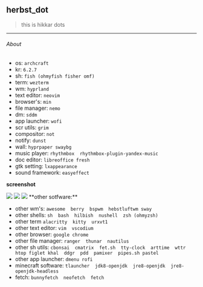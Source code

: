 ## herbst_dot

>this is hikkar dots

---
###### About
*  os: `archcraft`
*  kr: `6.2.7`
*  sh: `fish (ohmyfish fisher omf)` 
*  term: `wezterm`
*  wm: `hyprland`
*  text editor: `neovim`
*  browser's: `min`
*  file manager: `nemo`
*  dm: `sddm`
*  app launcher: `wofi`
*  scr utils: `grim`
*  compositor: `not`
*  notify: `dunst`
*  wall: `hyprpaper swaybg`
*  music player: `rhythmbox  rhythmbox-plugin-yandex-music`
*  doc editor: `libreoffice fresh`
*  gtk setting: `lxappearance`
*  sound framework: `easyeffect`

**screenshot**

<img src="https://github.com/h1kkar/herbst_dot/blob/master/.screenshot/scr.png">
<img src="https://github.com/h1kkar/herbst_dot/blob/master/.screenshot/scr_001.png">
<img src="https://github.com/h1kkar/herbst_dot/blob/master/.screenshot/scr_002.png">
**other sotfware:**

*  other wm's: `awesome  berry  bspwm  hebstluftwm sway`
*  other shells: `sh  bash  hilbish  nushell  zsh (ohmyzsh)`
*  other term `alacritty  kitty  urxvt1`
*  other text editor: `vim  vscodium`
*  other browser: `google chrome`
*  other file manager: `ranger  thunar  nautilus`
*  other sh utils: `cbonsai  cmatrix  fet.sh  tty-clock  arttime  wttr  htop figlet khal  ddgr  pdd  pamixer  pipes.sh pastel`
*  other app launcher: `dmenu rofi`
*  minecraft software: `tlauncher  jdk8-openjdk  jre8-openjdk  jre8-openjdk-headless`
*  fetch: `bunnyfetch  neofetch  fetch`
